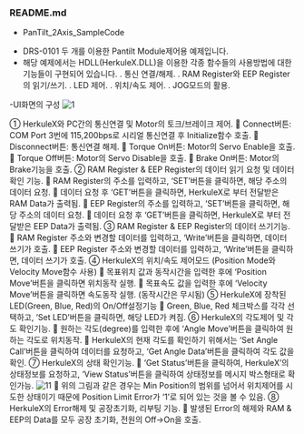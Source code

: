 ### README.md

- PanTilt_2Axis_SampleCode
* DRS-0101 두 개를 이용한 Pantilt Module제어용 예제입니다.
* 해당 예제에서는 HDLL(HerkuleX.DLL)을 이용한 각종 함수들의 사용방법에 대한 기능들이 구현되어 있습니다.
. 통신 연결/해제.
. RAM Register와 EEP Register의 읽기/쓰기.
. LED 제어.
. 위치/속도 제어.
. JOG모드의 활용.


-UI화면의 구성
![1](https://user-images.githubusercontent.com/58063370/73431797-8edfd800-4384-11ea-97ea-b42bc6240849.png)

①	HerkuleX와 PC간의 통신연결 및 Motor의 토크/브레이크 제어.
	Connect버튼: COM Port 3번에 115,200bps로 시리얼 통신연결 후 Initialize함수 호출.
	Disconnect버튼: 통신연결 해제.
	Torque On버튼: Motor의 Servo Enable을 호출.
	Torque Off버튼: Motor의 Servo Disable을 호출.
	Brake On버튼: Motor의 Brake기능을 호출.
②	RAM Register & EEP Register의 데이터 읽기 요청 및 데이터 확인 기능.
	RAM Register의 주소를 입력하고, ‘SET’버튼을 클릭하면, 해당 주소의 데이터 요청.
	데이터 요청 후 ‘GET’버튼을 클릭하면, HerkuleX로 부터 전달받은 RAM Data가 출력됨.
	EEP Register의 주소를 입력하고, ‘SET’버튼을 클릭하면, 해당 주소의 데이터 요청.
	데이터 요청 후 ‘GET’버튼을 클릭하면, HerkuleX로 부터 전달받은 EEP Data가 출력됨.
③	RAM Register & EEP Register의 데이터 쓰기기능.
	RAM Register 주소와 변경할 데이터를 입력하고, ‘Write’버튼을 클릭하면, 데이터 쓰기가 호출.
	EEP Register 주소와 변경할 데이터를 입력하고, ‘Write’버튼을 클릭하면, 데이터 쓰기가 호출.
④	HerkuleX의 위치/속도 제어모드 (Position Mode와 Velocity Move함수 사용)
	목표위치 값과 동작시간을 입력한 후에 ‘Position Move’버튼을 클릭하면 위치동작 실행.
	목표속도 값을 입력한 후에 ‘Velocity Move’버튼을 클릭하면 속도동작 실행. (동작시간은 무시됨)
⑤	HerkuleX에 장착된 LED(Green, Blue, Red)의 On/Off설정기능
	Green, Blue, Red 체크박스를 각각 선택하고, ‘Set LED’버튼을 클릭하면, 해당 LED가 켜짐.
⑥	HerkuleX의 각도제어 및 각도 확인기능.
	원하는 각도(degree)를 입력한 후에 ‘Angle Move’버튼을 클릭하여 원하는 각도로 위치동작.
	HerkuleX의 현재 각도를 확인하기 위해서는 ‘Set Angle Call’버튼을 클릭하여 데이터를 요청하고, ‘Get Angle Data’버튼을 클릭하여 각도 값을 확인.
⑦	HerkuleX의 상태 확인기능.
	‘Get Status’버튼을 클릭하여, HerkuleX’의 상태정보를 요청하고, ‘View Status’버튼을 클릭하여 상태정보를 메시지 박스형태로 확인가능.
![11](https://user-images.githubusercontent.com/58063370/73431856-b898ff00-4384-11ea-9cc4-10875f634882.png)
	위의 그림과 같은 경우는 Min Position의 범위를 넘어서 위치제어를 시도한 상태이기 때문에 Position Limit Error가 ‘1’로 되어 있는 것을 볼 수 있음.
⑧	HerkuleX의 Error해제 및 공장초기화, 리부팅 기능.
	발생된 Error의 해제와 RAM & EEP의 Data를 모두 공장 초기화, 전원의 Off->On을 호출.




